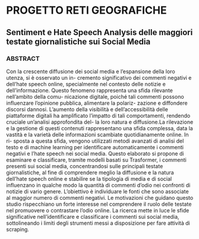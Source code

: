 # PROGETTO RETI GEOGRAFICHE

## Sentiment e Hate Speech Analysis delle maggiori testate giornalistiche sui Social Media

### ABSTRACT
Con la crescente diffusione dei social media e l’espansione della loro utenza, si è osservato un in-
cremento significativo dei commenti negativi e dell’hate speech online, specialmente nel contesto delle
notizie e dell’informazione. Questo fenomeno rappresenta una sfida rilevante nell’ambito della comu-
nicazione digitale, poiché tali commenti possono influenzare l’opinione pubblica, alimentare la polariz-
zazione e diffondere discorsi dannosi. L’aumento della visibilità e dell’accessibilità delle piattaforme
digitali ha amplificato l’impatto di tali comportamenti, rendendo cruciale un’analisi approfondita del-
la loro natura e diffusione.La rilevazione e la gestione di questi contenuti rappresentano una sfida
complessa, data la vastità e la varietà delle informazioni scambiate quotidianamente online. In ri-
sposta a questa sfida, vengono utilizzati metodi avanzati di analisi del testo e di machine learning per
identificare automaticamente i commenti negativi e l’hate speech nei social media. Questo elaborato
si propone di esaminare e classificare, tramite modelli basati su Trasformer, i commenti presenti sui
social media, concentrandosi sulle principali testate giornalistiche, al fine di comprendere meglio la
diffusione e la natura dell’hate speech online e stabilire se la tipologia di media e di social influenzano
in qualche modo la quantità di commenti d’odio nei confronti di notizie di vario genere. L’obiettivo
è individuare le fonti che sono associate al maggior numero di commenti negativi. Le motivazioni
che guidano questo studio rispecchiano un forte interesse nel comprendere il ruolo delle testate nel
promuovere o contrastare l’odio online. La ricerca mette in luce le sfide significative nell’identificare
e classificare i commenti sui social media, sottolineando i limiti degli strumenti messi a disposizione
per fare attività di scraping.
